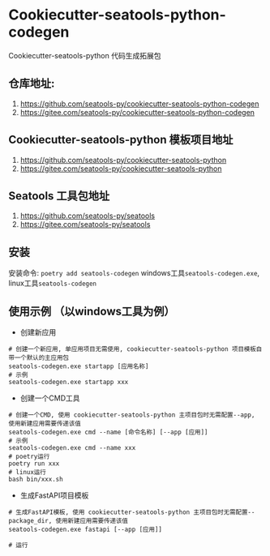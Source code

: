 # Cookiecutter-seatools-python-codegen

Cookiecutter-seatools-python 代码生成拓展包

## 仓库地址:
1. https://github.com/seatools-py/cookiecutter-seatools-python-codegen
2. https://gitee.com/seatools-py/cookiecutter-seatools-python-codegen

## Cookiecutter-seatools-python 模板项目地址
1. https://github.com/seatools-py/cookiecutter-seatools-python
2. https://gitee.com/seatools-py/cookiecutter-seatools-python

## Seatools 工具包地址
1. https://github.com/seatools-py/seatools
2. https://gitee.com/seatools-py/seatools

## 安装
安装命令: `poetry add seatools-codegen`
windows工具`seatools-codegen.exe`, linux工具`seatools-codegen`

## 使用示例 （以windows工具为例）
- 创建新应用
```shell
# 创建一个新应用, 单应用项目无需使用, cookiecutter-seatools-python 项目模板自带一个默认的主应用包
seatools-codegen.exe startapp [应用名称]
# 示例
seatools-codegen.exe startapp xxx
```

- 创建一个CMD工具
```shell
# 创建一个CMD, 使用 cookiecutter-seatools-python 主项目包时无需配置--app, 使用新建应用需要传递该值
seatools-codegen.exe cmd --name [命令名称] [--app [应用]]
# 示例
seatools-codegen.exe cmd --name xxx
# poetry运行
poetry run xxx
# linux运行
bash bin/xxx.sh
```

- 生成FastAPI项目模板
```shell
# 生成FastAPI模板, 使用 cookiecutter-seatools-python 主项目包时无需配置--package_dir, 使用新建应用需要传递该值
seatools-codegen.exe fastapi [--app [应用]]

# 运行
```
